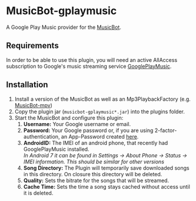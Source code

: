 # MusicBot-gplaymusic

A Google Play Music provider for the [MusicBot](https://github.com/BjoernPetersen/MusicBot).

## Requirements

In order to be able to use this plugin, you will need an active AllAccess subscription to Google's
music streaming service [GooglePlayMusic](https://play.google.com/music/listen).

## Installation

1. Install a version of the MusicBot as well as an Mp3PlaybackFactory
(e.g. [MusicBot-mpv](../musicbot-mpv))
2. Copy the plugin jar (`musicbot-gplaymusic*.jar`) into the plugins folder.
3. Start the MusicBot and configure this plugin:
    1. **Username:** Your Google username or email.
    2. **Password:** Your Google password or, if you are using 2-factor-authentication,
    an App-Password created [here](https://support.google.com/accounts/answer/185833).
    3. **AndroidID:** The IMEI of an android phone, that recently had GooglePlayMusic installed.<br>
    _In Android 7 it can be found in Settings -> About Phone -> Status -> IMEI information. This should be similar for other versions_
    4. **Song Directory:** The Plugin will temporarily save downloaded songs in this directory.
    On closure this directory will be deleted.
    5. **Quality:** Sets the bitrate for the songs that will be streamed.
    6. **Cache Time:** Sets the time a song stays cached without access until it is deleted.

